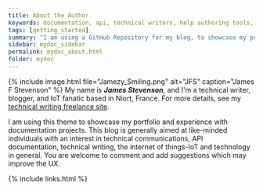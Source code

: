 ```yaml
---
title: About the Author
keywords: documentation, api, technical writers, help authoring tools, technical_Authors
tags: [getting_started]
summary: "I am using a GitHub Repository for my blog, to showcase my portfolio as a professional technical writer."
sidebar: mydoc_sidebar
permalink: mydoc_about.html
folder: mydoc
---
```


{% include image.html file="Jamezy_Smiling.png" alt="JFS" caption="James F Stevenson" %} My name is ***James Stevenson***, and I'm a technical writer, blogger, and IoT fanatic based in Niort, France. For more details, see my [technical writing freelance site](http://www.documentus.co.uk).

I am using this theme to showcase my portfolio and experience with documentation projects. This blog is generally aimed at like-minded individuals with an interest in technical communications, API documentation, technical writing, the internet of things-IoT and technology in general. You are welcome to comment and add suggestions which may improve the UX.

{% include links.html %}